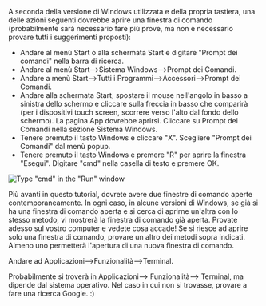 
<!--sec data-title="Opening: Windows" data-id="windows_prompt" data-collapse=true ces-->

A seconda della versione di Windows utilizzata e della propria tastiera, una delle azioni seguenti dovrebbe aprire una finestra di comando (probabilmente sarà necessario fare più prove, ma non è necessario provare tutti i suggerimenti proposti):

- Andare al menù Start o alla schermata Start e digitare "Prompt dei comandi" nella barra di ricerca.
- Andare al menù Start-->Sistema Windows-->Prompt dei Comandi.
- Andare a menù Start-->Tutti i Programmi-->Accessori-->Prompt dei Comandi.
- Andare alla schermata Start, spostare il mouse nell'angolo in basso a sinistra dello schermo e cliccare sulla freccia in basso che comparirà (per i dispositivi touch screen, scorrere verso l'alto dal fondo dello schermo). La pagina App dovrebbe aprirsi. Cliccare su Prompt dei Comandi nella sezione Sistema Windows.
- Tenere premuto il tasto Windows e cliccare "X". Scegliere "Prompt dei Comandi" dal menù popup.
- Tenere premuto il tasto Windows e premere "R" per aprire la finestra "Esegui". Digitare "cmd" nella casella di testo e premere OK.

![Type "cmd" in the "Run" window](../python_installation/images/windows-plus-r.png)

Più avanti in questo tutorial, dovrete avere due finestre di comando aperte contemporaneamente. In ogni caso, in alcune versioni di Windows, se già si ha una finestra di comando aperta e si cerca di aprirne un'altra con lo stesso metodo, vi mostrerà la finestra di comando già aperta. Provate adesso sul vostro computer e vedete cosa accade! Se si riesce ad aprire solo una finestra di comando, provare un altro dei metodi sopra indicati. Almeno uno permetterà l'apertura di una nuova finestra di comando.

<!--endsec-->

<!--sec data-title="Opening: OS X" data-id="OSX_prompt" data-collapse=true ces-->

Andare ad Applicazioni-->Funzionalità-->Terminal.

<!--endsec-->

<!--sec data-title="Opening: Linux" data-id="linux_prompt" data-collapse=true ces-->

Probabilmente si troverà in Applicazioni--> Funzionalità--> Terminal, ma dipende dal sistema operativo. Nel caso in cui non si trovasse, provare a fare una ricerca Google. :)

<!--endsec-->
